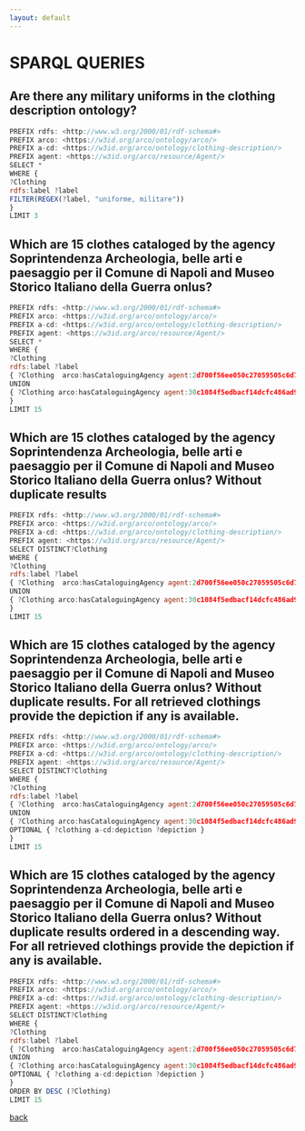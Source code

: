 ```yaml
---
layout: default
---
```


# SPARQL QUERIES

## Are there any military uniforms in the clothing description ontology?
```js
PREFIX rdfs: <http://www.w3.org/2000/01/rdf-schema#>
PREFIX arco: <https://w3id.org/arco/ontology/arco/>
PREFIX a-cd: <https://w3id.org/arco/ontology/clothing-description/>
PREFIX agent: <https://w3id.org/arco/resource/Agent/>
SELECT *
WHERE {
?Clothing
rdfs:label ?label 
FILTER(REGEX(?label, "uniforme, militare"))
}
LIMIT 3
```

## Which are 15  clothes cataloged by the agency Soprintendenza Archeologia, belle arti e paesaggio per il Comune di Napoli and Museo Storico Italiano della Guerra onlus?
```js
PREFIX rdfs: <http://www.w3.org/2000/01/rdf-schema#>
PREFIX arco: <https://w3id.org/arco/ontology/arco/>
PREFIX a-cd: <https://w3id.org/arco/ontology/clothing-description/>
PREFIX agent: <https://w3id.org/arco/resource/Agent/>
SELECT *
WHERE {
?Clothing
rdfs:label ?label 
{ ?Clothing  arco:hasCataloguingAgency agent:2d700f56ee050c27059505c6d73c6be5 }
UNION
{ ?Clothing arco:hasCataloguingAgency agent:30c1084f5edbacf14dcfc486ad94005d }
}
LIMIT 15
```

## Which are 15 clothes cataloged by the agency Soprintendenza Archeologia, belle arti e paesaggio per il Comune di Napoli and Museo Storico Italiano della Guerra onlus? Without duplicate results
```js
PREFIX rdfs: <http://www.w3.org/2000/01/rdf-schema#>
PREFIX arco: <https://w3id.org/arco/ontology/arco/>
PREFIX a-cd: <https://w3id.org/arco/ontology/clothing-description/>
PREFIX agent: <https://w3id.org/arco/resource/Agent/>
SELECT DISTINCT?Clothing
WHERE {
?Clothing
rdfs:label ?label 
{ ?Clothing  arco:hasCataloguingAgency agent:2d700f56ee050c27059505c6d73c6be5 }
UNION
{ ?Clothing arco:hasCataloguingAgency agent:30c1084f5edbacf14dcfc486ad94005d }
}
LIMIT 15
```

## Which are 15 clothes cataloged by the agency Soprintendenza Archeologia, belle arti e paesaggio per il Comune di Napoli and Museo Storico Italiano della Guerra onlus? Without duplicate results. For all retrieved clothings provide the depiction if any is available.
```js
PREFIX rdfs: <http://www.w3.org/2000/01/rdf-schema#>
PREFIX arco: <https://w3id.org/arco/ontology/arco/>
PREFIX a-cd: <https://w3id.org/arco/ontology/clothing-description/>
PREFIX agent: <https://w3id.org/arco/resource/Agent/>
SELECT DISTINCT?Clothing
WHERE {
?Clothing
rdfs:label ?label 
{ ?Clothing  arco:hasCataloguingAgency agent:2d700f56ee050c27059505c6d73c6be5 }
UNION
{ ?Clothing arco:hasCataloguingAgency agent:30c1084f5edbacf14dcfc486ad94005d }
OPTIONAL { ?clothing a-cd:depiction ?depiction }
}
LIMIT 15
```

## Which are 15 clothes cataloged by the agency Soprintendenza Archeologia, belle arti e paesaggio per il Comune di Napoli and Museo Storico Italiano della Guerra onlus? Without duplicate results ordered in a descending way. For all retrieved clothings provide the depiction if any is available.
```js
PREFIX rdfs: <http://www.w3.org/2000/01/rdf-schema#>
PREFIX arco: <https://w3id.org/arco/ontology/arco/>
PREFIX a-cd: <https://w3id.org/arco/ontology/clothing-description/>
PREFIX agent: <https://w3id.org/arco/resource/Agent/>
SELECT DISTINCT?Clothing
WHERE {
?Clothing
rdfs:label ?label 
{ ?Clothing  arco:hasCataloguingAgency agent:2d700f56ee050c27059505c6d73c6be5 }
UNION
{ ?Clothing arco:hasCataloguingAgency agent:30c1084f5edbacf14dcfc486ad94005d }
OPTIONAL { ?clothing a-cd:depiction ?depiction }
}
ORDER BY DESC (?Clothing)
LIMIT 15
```

[back](./)
